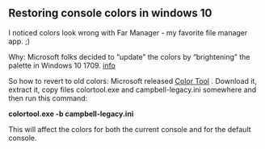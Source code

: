 ## Restoring  console colors in windows 10

I noticed colors look wrong with Far Manager - my favorite file manager app. ;)

Why: Microsoft folks decided to “update” the colors by “brightening” the palette in Windows 10 1709.   [info](https://devblogs.microsoft.com/commandline/updating-the-windows-console-colors/) 

So how to revert to old colors:
Microsoft released  [Color Tool](https://github.com/microsoft/terminal/releases/tag/1708.14008) . Download it, extract it, copy files colortool.exe and campbell-legacy.ini somewhere and then run this command:

**colortool.exe -b campbell-legacy.ini**

This will affect the colors for both the current console and for the default console.

